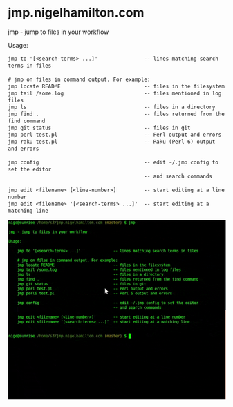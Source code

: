 # jmp.nigelhamilton.com

jmp - jump to files in your workflow

Usage:
    
    jmp to '[<search-terms> ...]'               -- lines matching search terms in files

    # jmp on files in command output. For example:
    jmp locate README                           -- files in the filesystem
    jmp tail /some.log                          -- files mentioned in log files
    jmp ls                                      -- files in a directory
    jmp find .                                  -- files returned from the find command
    jmp git status                              -- files in git
    jmp perl test.pl                            -- Perl output and errors
    jmp raku test.pl                            -- Raku (Perl 6) output and errors

    jmp config                                  -- edit ~/.jmp config to set the editor 
                                                -- and search commands 

    jmp edit <filename> [<line-number>]         -- start editing at a line number
    jmp edit <filename> '[<search-terms> ...]'  -- start editing at a matching line


![](images/demo.gif?raw=true)
